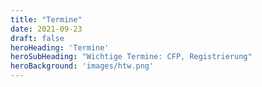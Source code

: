 ```yaml
---
title: "Termine"
date: 2021-09-23
draft: false
heroHeading: 'Termine'
heroSubHeading: "Wichtige Termine: CFP, Registrierung"
heroBackground: 'images/htw.png'
---
```

